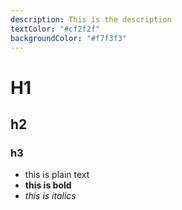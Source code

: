 ```yaml
---
description: This is the description
textColor: "#cf2f2f"
backgroundColor: "#f7f3f3"
---
```

# H1

## h﻿2

### h﻿3



* t﻿his is plain text
* **t﻿his is bold**
* *t﻿his is italics*